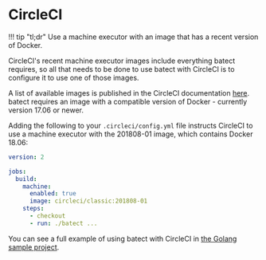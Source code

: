 # CircleCI

!!! tip "tl;dr"
    Use a machine executor with an image that has a recent version of Docker.

CircleCI's recent machine executor images include everything batect requires, so all that needs to be done to use batect
with CircleCI is to configure it to use one of those images.

A list of available images is published in the CircleCI documentation [here](https://circleci.com/docs/2.0/configuration-reference/#machine).
batect requires an image with a compatible version of Docker - currently version 17.06 or newer.

Adding the following to your `.circleci/config.yml` file instructs CircleCI to use a machine executor with the 201808-01 image,
which contains Docker 18.06:

```yaml
version: 2

jobs:
  build:
    machine:
      enabled: true
      image: circleci/classic:201808-01
    steps:
      - checkout
      - run: ./batect ...
```

You can see a full example of using batect with CircleCI in
[the Golang sample project](https://github.com/charleskorn/batect-sample-golang).
